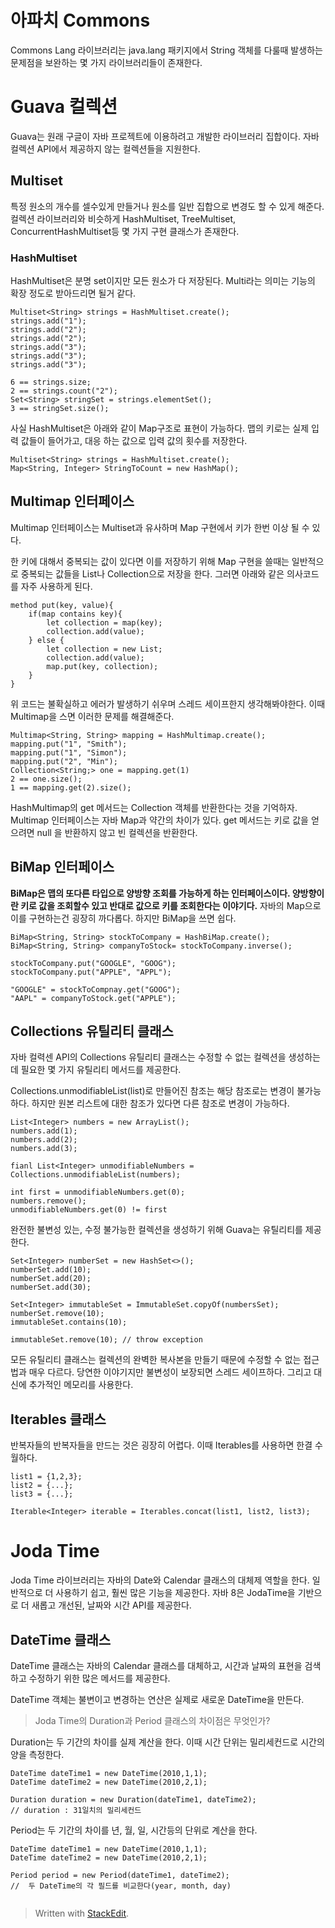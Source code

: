 # 아파치 Commons

Commons Lang 라이브러리는 java.lang 패키지에서 String 객체를 다룰때 발생하는 문제점을 보완하는 몇 가지 라이브러리들이 존재한다. 

# Guava 컬렉션

Guava는 원래 구글이 자바 프로젝트에 이용하려고 개발한 라이브러리 집합이다. 자바 컬렉션 API에서 제공하지 않는 컬렉션들을 지원한다. 

## Multiset

특정 원소의 개수를 셀수있게 만들거나 원소를 일반 집합으로 변경도 할 수 있게 해준다.  컬렉션 라이브러리와 비슷하게 HashMultiset, TreeMultiset, ConcurrentHashMultiset등 몇 가지 구현 클래스가 존재한다.

### HashMultiset
HashMultiset은 분명 set이지만 모든 원소가 다 저장된다. Multi라는 의미는 기능의 확장 정도로 받아드리면 될거 같다. 
```
Multiset<String> strings = HashMultiset.create();
strings.add("1");
strings.add("2");
strings.add("2");
strings.add("3");
strings.add("3");
strings.add("3");

6 == strings.size;
2 == strings.count("2");
Set<String> stringSet = strings.elementSet();
3 == stringSet.size();
```
사실 HashMultiset은 아래와 같이 Map구조로 표현이 가능하다. 맵의 키로는 실제 입력 값들이 들어가고, 대응 하는 값으로 입력 값의 횟수를 저장한다.
```
Multiset<String> strings = HashMultiset.create();
Map<String, Integer> StringToCount = new HashMap();
```

## Multimap 인터페이스

Multimap 인터페이스는 Multiset과 유사하며 Map 구현에서 키가 한번 이상 될 수 있다. 

한 키에 대해서 중복되는 값이 있다면 이를 저장하기 위해 Map 구현을 쓸때는 일반적으로 중복되는 값들을 List나 Collection으로 저장을 한다. 그러면 아래와 같은 의사코드를 자주 사용하게 된다.
```
method put(key, value){
	if(map contains key){
		let collection = map(key);
		collection.add(value);
	} else {
		let collection = new List;
		collection.add(value);
		map.put(key, collection);
	}
}
```
위 코드는 불확실하고 에러가 발생하기 쉬우며 스레드 세이프한지 생각해봐야한다. 이때 Multimap을 스면 이러한 문제를 해결해준다.

```
Multimap<String, String> mapping = HashMultimap.create();
mapping.put("1", "Smith");
mapping.put("1", "Simon");
mapping.put("2", "Min");
Collection<String;> one = mapping.get(1)
2 == one.size();
1 == mapping.get(2).size();
```
HashMultimap의  get 메서드는 Collection 객체를 반환한다는 것을 기억하자.
Multimap 인터페이스는 자바 Map과 약간의 차이가 있다. 
get 메서드는 키로 값을 얻으려면 null 을 반환하지 않고 빈 컬렉션을 반환한다. 

## BiMap 인터페이스

**BiMap은 맵의 또다른 타입으로 양방향 조회를 가능하게 하는 인터페이스이다. 양방향이란 키로 값을 조회할수 있고 반대로 값으로 키를 조회한다는 이야기다.** 자바의 Map으로 이를 구현하는건 굉장히 까다롭다. 하지만 BiMap을 쓰면 쉽다. 
```
BiMap<String, String> stockToCompany = HashBiMap.create();
BiMap<String, String> companyToStock= stockToCompany.inverse();

stockToCompany.put("GOOGLE", "GOOG");
stockToCompany.put("APPLE", "APPL");

"GOOGLE" = stockToCompnay.get("GOOG");
"AAPL" = companyToStock.get("APPLE");
```

## Collections 유틸리티 클래스

자바 컬력센 API의 Collections 유틸리티 클래스는 수정할 수 없는 컬렉션을 생성하는데 필요한 몇 가지 유틸리티 메서드를 제공한다. 

Collections.unmodifiableList(list)로 만들어진 참조는 해당 참조로는 변경이 불가능하다. 하지만 원본 리스트에 대한 참조가 있다면 다른 참조로 변경이 가능하다. 
```
List<Integer> numbers = new ArrayList();
numbers.add(1);
numbers.add(2);
numbers.add(3);

fianl List<Integer> unmodifiableNumbers = Collections.unmodifiableList(numbers);

int first = unmodifiableNumbers.get(0);
numbers.remove();
unmodifiableNumbers.get(0) != first
```
완전한 불변성 있는, 수정 불가능한 컬렉션을 생성하기 위해 Guava는 유틸리티를 제공한다. 

```
Set<Integer> numberSet = new HashSet<>();
numberSet.add(10);
numberSet.add(20);
numberSet.add(30);

Set<Integer> immutableSet = ImmutableSet.copyOf(numbersSet);
numberSet.remove(10);
immutableSet.contains(10);

immutableSet.remove(10); // throw exception
```
모든 유틸리티 클래스는 컬렉션의 완벽한 복사본을 만들기 때문에 수정할 수 없는 접근법과 매우 다르다. 당연한 이야기지만 불변성이 보장되면 스레드 세이프하다. 그리고 대신에 추가적인 메모리를 사용한다. 

## Iterables 클래스

반복자들의 반복자들을 만드는 것은 굉장히 어렵다. 이때 Iterables를 사용하면 한결 수월하다. 

```
list1 = {1,2,3};
list2 = {...};
list3 = {...};

Iterable<Integer> iterable = Iterables.concat(list1, list2, list3);
```

# Joda Time

Joda Time 라이브러리는 자바의 Date와 Calendar 클래스의 대체제 역할을 한다. 일반적으로 더 사용하기 쉽고, 훨씬 많은 기능을 제공한다. 자바 8은 JodaTime을 기반으로 더 새롭고 개선된, 날짜와 시간 API를 제공한다. 


## DateTime 클래스

DateTime 클래스는 자바의 Calendar 클래스를 대체하고, 시간과 날짜의 표현을 검색하고 수정하기 위한 많은 메서드를 제공한다. 

DateTime 객체는 불변이고 변경하는 연산은 실제로 새로운 DateTime을 만든다. 

> Joda Time의 Duration과 Period 클래스의 차이점은 무엇인가?

Duration는 두 기간의 차이를 실제 계산을 한다. 이때 시간 단위는 밀리세컨드로 시간의 양을 측정한다.
```
DateTime dateTime1 = new DateTime(2010,1,1);
DateTime dateTime2 = new DateTime(2010,2,1);

Duration duration = new Duration(dateTime1, dateTime2);
// duration : 31일치의 밀리세컨드
```
Period는 두 기간의 차이를 년, 월, 일, 시간등의 단위로 계산을 한다. 

```
DateTime dateTime1 = new DateTime(2010,1,1);
DateTime dateTime2 = new DateTime(2010,2,1);

Period period = new Period(dateTime1, dateTime2);
//  두 DateTime의 각 필드를 비교한다(year, month, day)


```



> Written with [StackEdit](https://stackedit.io/).
<!--stackedit_data:
eyJoaXN0b3J5IjpbMTc1MzgyNjQyNCwxNjQzNjE1MzQ0LC03MD
M2NzE4NjYsNDUwMzA2OTM3LDI4MzI2MTMzNSwxNzE4NjU5MjQ3
LDE3MzgwMzY5NDcsNzM4MDExOTgyLDE4MzQ1MTg2ODEsLTEzMz
M1Nzc2MDksMjc0ODQ3Mzc5LC0xMzcwODAxMjE3LDIxMzk5Mjgz
NywxMzY5NjU3ODkwLC0xMzYzMDgxMDkwXX0=
-->